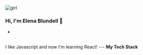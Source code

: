 
![girl](https://github.com/ElenaBlundell/ElenaBlundell/assets/57737705/9351b84f-43cb-4082-9593-15e448f2ce61)

### Hi, I'm Elena Blundell 👋
-
<br>
I like Javascript and now I'm learning React!
---
<strong> My Tech Stack <strong>
